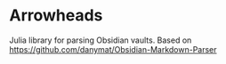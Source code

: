 # Arrowheads
Julia library for parsing Obsidian vaults. Based on https://github.com/danymat/Obsidian-Markdown-Parser

